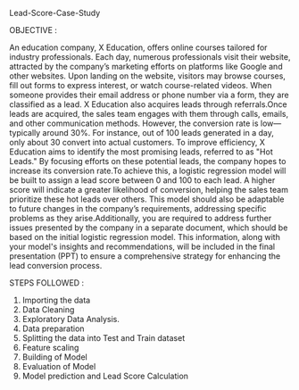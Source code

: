 Lead-Score-Case-Study

OBJECTIVE :

An education company, X Education, offers online courses tailored for industry professionals. Each day, numerous professionals visit their website, attracted by the company’s marketing efforts on platforms like Google and other websites. Upon landing on the website, visitors may browse courses, fill out forms to express interest, or watch course-related videos. When someone provides their email address or phone number via a form, they are classified as a lead. X Education also acquires leads through referrals.Once leads are acquired, the sales team engages with them through calls, emails, and other communication methods. However, the conversion rate is low—typically around 30%. For instance, out of 100 leads generated in a day, only about 30 convert into actual customers. To improve efficiency, X Education aims to identify the most promising leads, referred to as "Hot Leads." By focusing efforts on these potential leads, the company hopes to increase its conversion rate.To achieve this, a logistic regression model will be built to assign a lead score between 0 and 100 to each lead. A higher score will indicate a greater likelihood of conversion, helping the sales team prioritize these hot leads over others. This model should also be adaptable to future changes in the company’s requirements, addressing specific problems as they arise.Additionally, you are required to address further issues presented by the company in a separate document, which should be based on the initial logistic regression model. This information, along with your model's insights and recommendations, will be included in the final presentation (PPT) to ensure a comprehensive strategy for enhancing the lead conversion process.

STEPS FOLLOWED :

1. Importing the data
2. Data Cleaning
3. Exploratory Data Analysis.
4. Data preparation
5. Splitting the data into Test and Train dataset
6. Feature scaling
7. Building of Model
8. Evaluation of Model
9. Model prediction and Lead Score Calculation

